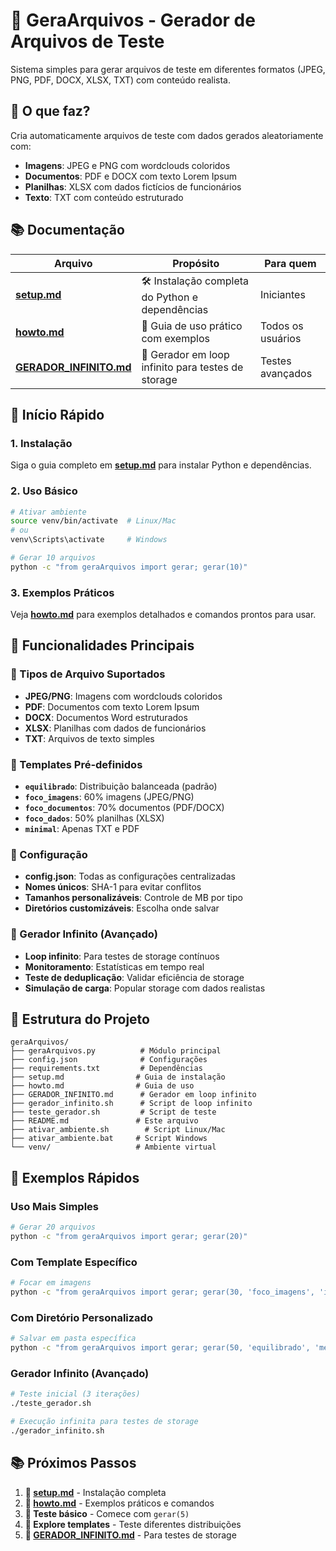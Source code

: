 # 🚀 GeraArquivos - Gerador de Arquivos de Teste

Sistema simples para gerar arquivos de teste em diferentes formatos (JPEG, PNG, PDF, DOCX, XLSX, TXT) com conteúdo realista.

## 🎯 O que faz?

Cria automaticamente arquivos de teste com dados gerados aleatoriamente com:
- **Imagens**: JPEG e PNG com wordclouds coloridos
- **Documentos**: PDF e DOCX com texto Lorem Ipsum
- **Planilhas**: XLSX com dados fictícios de funcionários
- **Texto**: TXT com conteúdo estruturado

## 📚 Documentação

| Arquivo | Propósito | Para quem |
|---------|-----------|-----------|
| **[setup.md](setup.md)** | 🛠️ Instalação completa do Python e dependências | Iniciantes |
| **[howto.md](howto.md)** | 📖 Guia de uso prático com exemplos | Todos os usuários |
| **[GERADOR_INFINITO.md](GERADOR_INFINITO.md)** | 🔄 Gerador em loop infinito para testes de storage | Testes avançados |

## 🚀 Início Rápido

### 1. Instalação
Siga o guia completo em **[setup.md](setup.md)** para instalar Python e dependências.

### 2. Uso Básico
```bash
# Ativar ambiente
source venv/bin/activate  # Linux/Mac
# ou
venv\Scripts\activate     # Windows

# Gerar 10 arquivos
python -c "from geraArquivos import gerar; gerar(10)"
```

### 3. Exemplos Práticos
Veja **[howto.md](howto.md)** para exemplos detalhados e comandos prontos para usar.

## 🎯 Funcionalidades Principais

### 📁 Tipos de Arquivo Suportados
- **JPEG/PNG**: Imagens com wordclouds coloridos
- **PDF**: Documentos com texto Lorem Ipsum
- **DOCX**: Documentos Word estruturados
- **XLSX**: Planilhas com dados de funcionários
- **TXT**: Arquivos de texto simples

### 🎨 Templates Pré-definidos
- **`equilibrado`**: Distribuição balanceada (padrão)
- **`foco_imagens`**: 60% imagens (JPEG/PNG)
- **`foco_documentos`**: 70% documentos (PDF/DOCX)
- **`foco_dados`**: 50% planilhas (XLSX)
- **`minimal`**: Apenas TXT e PDF

### 🔧 Configuração
- **config.json**: Todas as configurações centralizadas
- **Nomes únicos**: SHA-1 para evitar conflitos
- **Tamanhos personalizáveis**: Controle de MB por tipo
- **Diretórios customizáveis**: Escolha onde salvar

### 🔄 Gerador Infinito (Avançado)
- **Loop infinito**: Para testes de storage contínuos
- **Monitoramento**: Estatísticas em tempo real
- **Teste de deduplicação**: Validar eficiência de storage
- **Simulação de carga**: Popular storage com dados realistas

## 📁 Estrutura do Projeto

```
geraArquivos/
├── geraArquivos.py          # Módulo principal
├── config.json              # Configurações
├── requirements.txt         # Dependências
├── setup.md                # Guia de instalação
├── howto.md                # Guia de uso
├── GERADOR_INFINITO.md      # Gerador em loop infinito
├── gerador_infinito.sh      # Script de loop infinito
├── teste_gerador.sh         # Script de teste
├── README.md               # Este arquivo
├── ativar_ambiente.sh        # Script Linux/Mac
├── ativar_ambiente.bat     # Script Windows
└── venv/                   # Ambiente virtual
```

## 🚀 Exemplos Rápidos

### Uso Mais Simples
```bash
# Gerar 20 arquivos
python -c "from geraArquivos import gerar; gerar(20)"
```

### Com Template Específico
```bash
# Focar em imagens
python -c "from geraArquivos import gerar; gerar(30, 'foco_imagens', 'imagens')"
```

### Com Diretório Personalizado
```bash
# Salvar em pasta específica
python -c "from geraArquivos import gerar; gerar(50, 'equilibrado', 'meus_arquivos')"
```

### Gerador Infinito (Avançado)
```bash
# Teste inicial (3 iterações)
./teste_gerador.sh

# Execução infinita para testes de storage
./gerador_infinito.sh
```

## 📚 Próximos Passos

1. **📖 [setup.md](setup.md)** - Instalação completa
2. **📖 [howto.md](howto.md)** - Exemplos práticos e comandos
3. **🧪 Teste básico** - Comece com `gerar(5)`
4. **🎯 Explore templates** - Teste diferentes distribuições
5. **🔄 [GERADOR_INFINITO.md](GERADOR_INFINITO.md)** - Para testes de storage
